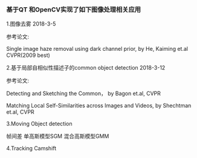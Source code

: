 ### 基于QT 和OpenCV实现了如下图像处理相关应用

1.图像去雾 2018-3-5

参考论文: 

Single image haze removal using dark channel prior, by He, Kaiming et.al CVPR(2009 best)

2.基于局部自相似性描述子的common object detection 2018-3-12

参考论文:

Detecting and Sketching the Common， by Bagon et.al, CVPR

Matching Local Self-Similarities across Images and Videos, by Shechtman et.al, CVPR

3.Moving Object detection 

帧间差 单高斯模型SGM 混合高斯模型GMM

4.Tracking
Camshift 
